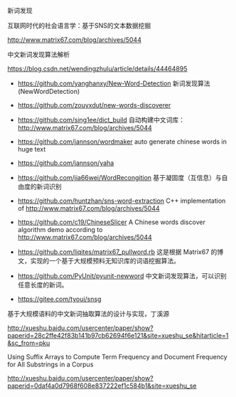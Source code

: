 新词发现



互联网时代的社会语言学：基于SNS的文本数据挖掘

http://www.matrix67.com/blog/archives/5044

中文新词发现算法解析

https://blog.csdn.net/wendingzhulu/article/details/44464895



- https://github.com/yanghanxy/New-Word-Detection 新词发现算法(NewWordDetection)
- https://github.com/zouyxdut/new-words-discoverer
- https://github.com/sing1ee/dict_build 自动构建中文词库：http://www.matrix67.com/blog/archives/5044
- https://github.com/jannson/wordmaker auto generate chinese words in huge text
- https://github.com/jannson/yaha
- https://github.com/jia66wei/WordRecongition 基于凝固度（互信息）与自由度的新词识别
- https://github.com/huntzhan/sns-word-extraction C++ implementation of http://www.matrix67.com/blog/archives/5044
- https://github.com/c19/ChineseSlicer A Chinese words discover algorithm demo according to http://www.matrix67.com/blog/archives/5044
- https://github.com/liqites/matrix67_pullword.rb 这是根据 Matrix67 的博文，实现的一个基于大规模预料无知识库的词语挖掘算法。
- https://github.com/PyUnit/pyunit-newword 中文新词发现算法，可以识别任意长度的新词。



- https://gitee.com/tyoui/snsg



基于大规模语料的中文新词抽取算法的设计与实现，丁溪源

http://xueshu.baidu.com/usercenter/paper/show?paperid=28c2ffe42f83b141b97cb62694f6e121&site=xueshu_se&hitarticle=1&sc_from=pku

Using Suffix Arrays to Compute Term Frequency and Document Frequency for All Substrings in a Corpus

http://xueshu.baidu.com/usercenter/paper/show?paperid=0daf4a0d7968f608e837222ef1c584b1&site=xueshu_se

